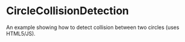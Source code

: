 # CircleCollisionDetection
An example showing how to detect collision between two circles (uses HTML5/JS).
